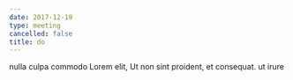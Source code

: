 ```yaml
---
date: 2017-12-19
type: meeting
cancelled: false
title: do
---
```

nulla culpa commodo Lorem elit, Ut non sint proident, et consequat. ut irure